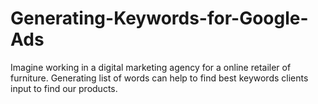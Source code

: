 # Generating-Keywords-for-Google-Ads
Imagine working in a digital marketing agency for  a online retailer of furniture. Generating list of words can help to find best keywords clients input to find our products.
